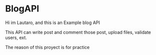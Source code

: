 # BlogAPI

Hi im Lautaro, and this is an Example blog API

This API can write post and comment those post, upload files, validate users, ext.

The reason of this proyect is for practice 
